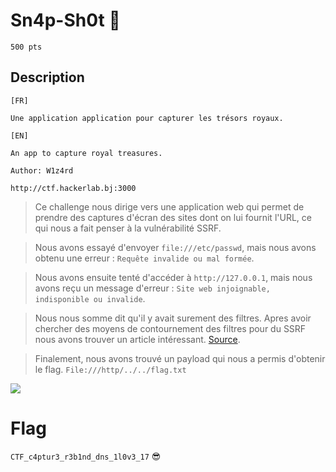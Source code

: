 # Sn4p-Sh0t 📸
```
500 pts
```

## Description

```
[FR]

Une application application pour capturer les trésors royaux.

[EN]

An app to capture royal treasures.

Author: W1z4rd

http://ctf.hackerlab.bj:3000
```

> Ce challenge nous dirige vers une application web qui permet de prendre des captures d'écran des sites dont on lui fournit l'URL, ce qui nous a fait penser à la vulnérabilité SSRF.

> Nous avons essayé d'envoyer ```file:///etc/passwd```, mais nous avons obtenu une erreur : `Requête invalide ou mal formée`.

> Nous avons ensuite tenté d'accéder à ```http://127.0.0.1```, mais nous avons reçu un message d'erreur : `Site web injoignable, indisponible ou invalide`.

> Nous nous somme dit qu'il y avait surement des filtres. Apres avoir chercher des moyens de contournement des filtres pour du SSRF nous avons trouver un article intéressant. [Source](https://systemweakness.com/ssrf-filter-bypass-5b8671d95565).

> Finalement, nous avons trouvé un payload qui nous a permis d'obtenir le flag. ```File:///http/../../flag.txt```

<image src="File/snap1.png">

# Flag
```CTF_c4ptur3_r3b1nd_dns_1l0v3_17``` 😎
